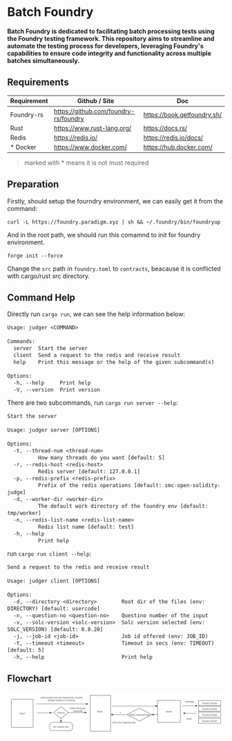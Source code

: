 # Batch Foundry

**Batch Foundry is dedicated to facilitating batch processing tests using the Foundry testing framework. This repository aims to streamline and automate the testing process for developers, leveraging Foundry's capabilities to ensure code integrity and functionality across multiple batches simultaneously.**

## Requirements
|   Requirement       |     Github / Site   |   Doc       |
|----------|----------|----------|
| Foundry-rs | https://github.com/foundry-rs/foundry     | https://book.getfoundry.sh/     |
| Rust    | https://www.rust-lang.org/     | https://docs.rs/     |
|Redis| https://redis.io/ |  https://redis.io/docs/ |
| * Docker    | https://www.docker.com/     | https://hub.docker.com/     |


> marked with * means it is not must required 

## Preparation

Firstly, should setup the fourndry environment, we can easily get it from the command:

``` 
curl -L https://foundry.paradigm.xyz | sh && ~/.foundry/bin/foundryup
```

And in the root path, we should run this comamnd to init for foundry environment.

```
forge init --force
```

Change the `src` path in `foundry.toml` to `contracts`, beacause it is conflicted with cargo/rust src directory.

## Command Help

Directly run `cargo run`, we can see the help information below:

```
Usage: judger <COMMAND>

Commands:
  server  Start the server
  client  Send a request to the redis and receive result
  help    Print this message or the help of the given subcommand(s)

Options:
  -h, --help     Print help
  -V, --version  Print version
```

There are two subcommands, run `cargo run server --help`:

```
Start the server

Usage: judger server [OPTIONS]

Options:
  -t, --thread-num <thread-num>
          How many threads do you want [default: 5]
  -r, --redis-host <redis-host>
          Redis server [default: 127.0.0.1]
  -p, --redis-prefix <redis-prefix>
          Prefix of the redis operations [default: smc-open-solidity-judge]
  -d, --worker-dir <worker-dir>
          The default work directory of the foundry env [default: tmp/worker]
  -n, --redis-list-name <redis-list-name>
          Redis list name [default: test]
  -h, --help
          Print help
```

run `cargo run client --help`:

```
Send a request to the redis and receive result

Usage: judger client [OPTIONS]

Options:
  -d, --directory <directory>        Root dir of the files (env: DIRECTORY) [default: usercode]
  -n, --question-no <question-no>    Questino number of the input
  -v, --solc-version <solc-version>  Solc version selected (env: SOLC_VERSION) [default: 0.8.20]
  -j, --job-id <job-id>              Job id offered (env: JOB_ID)
  -t, --timeout <timeout>            Timeout in secs (env: TIMEOUT) [default: 5]
  -h, --help                         Print help
```

## Flowchart

![GitHub Logo](docs/flow.png)
